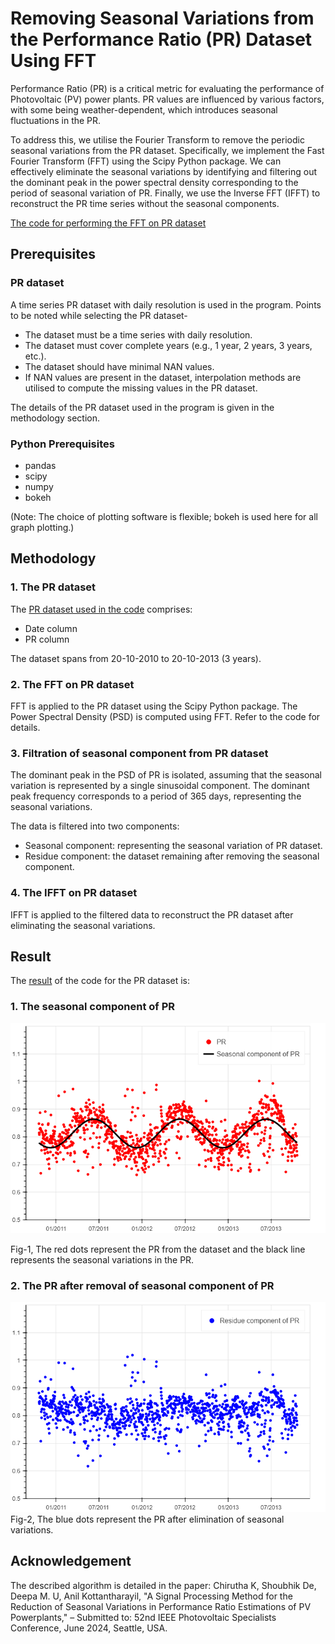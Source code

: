 # Removing Seasonal Variations from the Performance Ratio (PR) Dataset Using FFT

Performance Ratio (PR) is a critical metric for evaluating the performance of Photovoltaic (PV) power plants. PR values are influenced by various factors, with some being weather-dependent, which introduces seasonal fluctuations in the PR.


To address this, we utilise the Fourier Transform to remove the periodic seasonal variations from the PR dataset. Specifically, we implement the Fast Fourier Transform (FFT) using the Scipy Python package. We can effectively eliminate the seasonal variations by identifying and filtering out the dominant peak in the power spectral density corresponding to the period of seasonal variation of PR. Finally, we use the Inverse FFT (IFFT) to reconstruct the PR time series without the seasonal components.

[The code for performing the FFT on PR dataset](FFT.ipynb)
## Prerequisites 
### PR dataset 
A time series PR dataset with daily resolution is used in the program. Points to be noted while selecting the PR dataset-
* The dataset must be a time series with daily resolution.
* The dataset must cover complete years (e.g., 1 year, 2 years, 3 years, etc.).
* The dataset should have minimal NAN values.
* If NAN values are present in the dataset, interpolation methods are utilised to compute the missing values in the PR dataset.

The details of the PR dataset used in the program is given in the methodology section.

### Python Prerequisites
* pandas
* scipy
* numpy
* bokeh

(Note: The choice of plotting software is flexible; bokeh is used here for all graph plotting.)


## Methodology
### 1. The PR dataset
The [PR dataset used in the code](pr_dataset.csv) comprises:
* Date column
* PR column

The dataset spans from 20-10-2010 to 20-10-2013 (3 years).

### 2. The FFT on PR dataset
FFT is applied to the PR dataset using the Scipy Python package. The Power Spectral Density (PSD) is computed using FFT. Refer to the code for details.

### 3. Filtration of seasonal component from PR dataset
The dominant peak in the PSD of PR is isolated, assuming that the seasonal variation is represented by a single sinusoidal component. The dominant peak frequency corresponds to a period of 365 days, representing the seasonal variations.

The data is filtered into two components:
* Seasonal component: representing the seasonal variation of PR dataset.
* Residue component: the dataset remaining after removing the seasonal component.

### 4. The IFFT on PR dataset
IFFT is applied to the filtered data to reconstruct the PR dataset after eliminating the seasonal variations.

## Result
The [result](pr_fft_dataset.csv) of the code for the PR dataset is:
### 1. The seasonal component of PR
![PR seasonal!](image/pr%20seasonal%20component.png)

Fig-1, The red dots represent the PR from the dataset and the black line represents the seasonal variations in the PR.
### 2. The PR after removal of seasonal component of PR
![PR residue!](image/pr%20residue%20component.png)
Fig-2, The blue dots represent the PR after elimination of seasonal variations. 


## Acknowledgement
The described algorithm is detailed in the paper:
Chirutha K, Shoubhik De, Deepa M. U, Anil Kottantharayil, "A Signal Processing Method for the Reduction of Seasonal Variations in Performance Ratio Estimations of PV Powerplants," – Submitted to: 52nd IEEE Photovoltaic Specialists Conference, June 2024, Seattle, USA.
